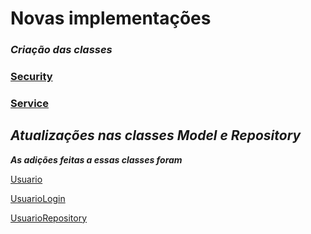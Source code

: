 <h1>Novas implementações </h1>
<em><h3>Criação das classes</h3></em>
 <h3><a href="https://github.com/Luis2k21/Bloco2_MySQL_SpringBoot/tree/master/Dia%206%20Spring/ScrewGames/src/main/java/br/org/generation/blogpessoal/security"> Security</a></h3>
 <h3><a href="https://github.com/Luis2k21/Bloco2_MySQL_SpringBoot/tree/master/Dia%206%20Spring/ScrewGames/src/main/java/br/org/generation/blogpessoal/service"> Service</a></h3>
 
 <em><h2>Atualizações nas classes Model e Repository </h2> </em>
  
  
  <strong><em>As adições feitas a essas classes foram</em></strong>
  <p><a href="https://github.com/Luis2k21/Bloco2_MySQL_SpringBoot/tree/master/Dia%206%20Spring/ScrewGames/src/main/java/br/org/generation/blogpessoal/model"> Usuario</a></p>
  <p><a href="https://github.com/Luis2k21/Bloco2_MySQL_SpringBoot/blob/master/Dia%206%20Spring/ScrewGames/src/main/java/br/org/generation/blogpessoal/model/UsuarioLogin.java"
        > UsuarioLogin</a></p>
  <p><a href="https://github.com/Luis2k21/Bloco2_MySQL_SpringBoot/blob/master/Dia%206%20Spring/ScrewGames/src/main/java/br/org/generation/blogpessoal/repository/UsuarioRepository.java"
        > UsuarioRepository</a></p>     
